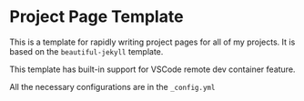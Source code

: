 # Project Page Template

This is a template for rapidly writing project pages for all of my projects. It is based on the `beautiful-jekyll` template. 

This template has built-in support for VSCode remote dev container feature. 

All the necessary configurations are in the `_config.yml`